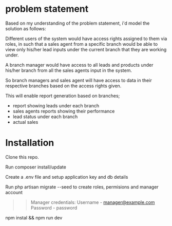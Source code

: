 # problem statement
Based on my understanding of the problem statement, i'd model the solution as follows:

Different users of the system would have access rights assigned to them via roles, in such that a sales agent from a specific branch would be able to view only his/her lead inputs under the current branch that they are working under.

A branch manager would have access to all leads and products under his/her branch from all the sales agents input in the system.

So branch managers and sales agent will have access to data in their respective branches based on the access rights given.

This will enable report generation based on branches; 
    <ul>
        <li>report showing leads under each branch</li>
        <li>sales agents reports showing their performance</li>
        <li>lead status under each branch</li>
        <li>actual sales</li>
    </ul> 
 
# Installation
Clone this repo.

Run composer install/update

Create a .env file and setup application key and db details

Run php artisan migrate --seed to create roles, permisions and manager account 

>> Manager credentials: Username - manager@example.com  Password - password

npm instal && npm run dev

